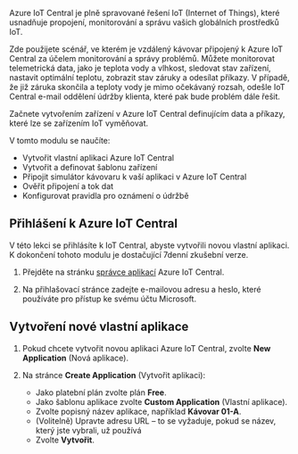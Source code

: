 Azure IoT Central je plně spravované řešení IoT (Internet of Things), které usnadňuje propojení, monitorování a správu vašich globálních prostředků IoT.

Zde použijete scénář, ve kterém je vzdálený kávovar připojený k Azure IoT Central za účelem monitorování a správy problémů. Můžete monitorovat telemetrická data, jako je teplota vody a vlhkost, sledovat stav zařízení, nastavit optimální teplotu, zobrazit stav záruky a odesílat příkazy. V případě, že již záruka skončila a teploty vody je mimo očekávaný rozsah, odešle IoT Central e-mail oddělení údržby klienta, které pak bude problém dále řešit.

Začnete vytvořením zařízení v Azure IoT Central definujícím data a příkazy, které lze se zařízením IoT vyměňovat.

V tomto modulu se naučíte:
  - Vytvořit vlastní aplikaci Azure IoT Central
  - Vytvořit a definovat šablonu zařízení
  - Připojit simulátor kávovaru k vaší aplikaci v Azure IoT Central
  - Ověřit připojení a tok dat
  - Konfigurovat pravidla pro oznámení o údržbě
 
## <a name="sign-in-to-azure-iot-central"></a>Přihlášení k Azure IoT Central
V této lekci se přihlásíte k IoT Central, abyste vytvořili novou vlastní aplikaci. K dokončení tohoto modulu je dostačující 7denní zkušební verze. 

1. Přejděte na stránku [správce aplikací](https://aka.ms/iotcentral?azure-portal=true) Azure IoT Central. 

1. Na přihlašovací stránce zadejte e-mailovou adresu a heslo, které používáte pro přístup ke svému účtu Microsoft.

## <a name="create-a-new-custom-application"></a>Vytvoření nové vlastní aplikace

1. Pokud chcete vytvořit novou aplikaci Azure IoT Central, zvolte **New Application** (Nová aplikace). 

1. Na stránce **Create Application** (Vytvořit aplikaci): 
    * Jako platební plán zvolte plán **Free**.
    * Jako šablonu aplikace zvolte **Custom Application** (Vlastní aplikace).
    * Zvolte popisný název aplikace, například **Kávovar 01-A**.
    * (Volitelně) Upravte adresu URL – to se vyžaduje, pokud se název, který jste vybrali, už používá
    * Zvolte **Vytvořit**.
